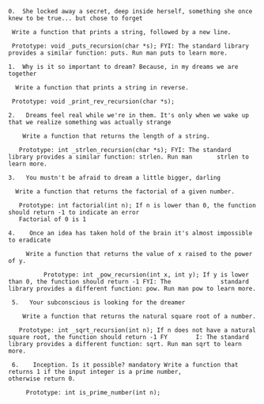     0.  She locked away a secret, deep inside herself, something she once knew to be true... but chose to forget

     Write a function that prints a string, followed by a new line.

     Prototype: void _puts_recursion(char *s); FYI: The standard library provides a similar function: puts. Run man puts to learn more.

    1.  Why is it so important to dream? Because, in my dreams we are together

      Write a function that prints a string in reverse.

     Prototype: void _print_rev_recursion(char *s);

    2.   Dreams feel real while we're in them. It's only when we wake up that we realize something was actually strange

        Write a function that returns the length of a string.

       Prototype: int _strlen_recursion(char *s); FYI: The standard library provides a similar function: strlen. Run man       strlen to learn more.

    3.   You mustn't be afraid to dream a little bigger, darling

      Write a function that returns the factorial of a given number.

       Prototype: int factorial(int n); If n is lower than 0, the function should return -1 to indicate an error 
       Factorial of 0 is 1

    4.    Once an idea has taken hold of the brain it's almost impossible to eradicate

         Write a function that returns the value of x raised to the power of y.

              Prototype: int _pow_recursion(int x, int y); If y is lower than 0, the function should return -1 FYI: The              standard library provides a different function: pow. Run man pow to learn more.

     5.   Your subconscious is looking for the dreamer

        Write a function that returns the natural square root of a number.

       Prototype: int _sqrt_recursion(int n); If n does not have a natural square root, the function should return -1 FY        I: The standard library provides a different function: sqrt. Run man sqrt to learn more.

     6.    Inception. Is it possible? mandatory Write a function that returns 1 if the input integer is a prime number,             otherwise return 0.

         Prototype: int is_prime_number(int n);
